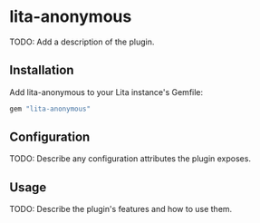 # lita-anonymous

TODO: Add a description of the plugin.

## Installation

Add lita-anonymous to your Lita instance's Gemfile:

``` ruby
gem "lita-anonymous"
```

## Configuration

TODO: Describe any configuration attributes the plugin exposes.

## Usage

TODO: Describe the plugin's features and how to use them.

